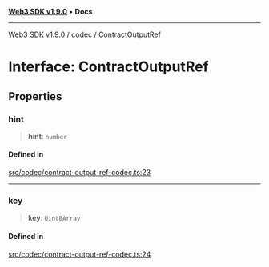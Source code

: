 [**Web3 SDK v1.9.0**](../../../README.md) • **Docs**

***

[Web3 SDK v1.9.0](../../../globals.md) / [codec](../README.md) / ContractOutputRef

# Interface: ContractOutputRef

## Properties

### hint

> **hint**: `number`

#### Defined in

[src/codec/contract-output-ref-codec.ts:23](https://github.com/Mystic-Nayy/alephium-web3/blob/c1afd789a197ce5fe21f08c2965942090157c33d/packages/web3/src/codec/contract-output-ref-codec.ts#L23)

***

### key

> **key**: `Uint8Array`

#### Defined in

[src/codec/contract-output-ref-codec.ts:24](https://github.com/Mystic-Nayy/alephium-web3/blob/c1afd789a197ce5fe21f08c2965942090157c33d/packages/web3/src/codec/contract-output-ref-codec.ts#L24)
